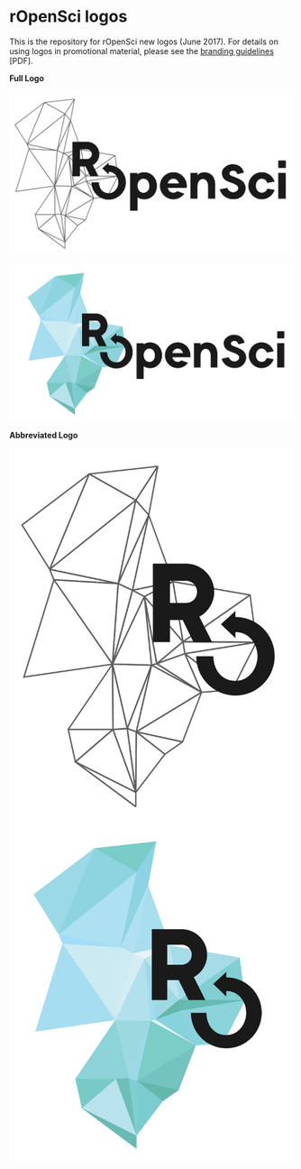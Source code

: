 

# rOpenSci logos

This is the repository for rOpenSci new logos (June 2017). For details on using logos in promotional material, please see the [branding guidelines](branding_guidelines.pdf) [PDF].

**Full Logo**

![](svg/icon_lettering_black.svg)

![](svg/icon_lettering_color.svg)

**Abbreviated Logo**

![](svg/icon_short_black.svg)
![](svg/icon_short_color.svg)


